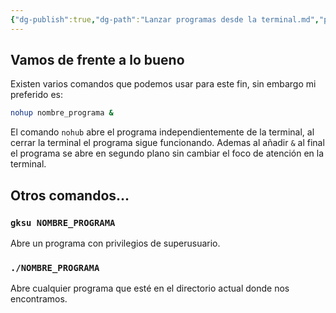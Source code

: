 ```yaml
---
{"dg-publish":true,"dg-path":"Lanzar programas desde la terminal.md","permalink":"/lanzar-programas-desde-la-terminal/","tags":["linux","terminal","bash"],"created":"2024-01-25T19:06","updated":"2024-01-31T23:29"}
---
```


## Vamos de frente a lo bueno
Existen varios comandos que podemos usar para este fin, sin embargo mi preferido es:
```bash
nohup nombre_programa &
```
El comando `nohub` abre el programa independientemente de la terminal, al cerrar la terminal el programa sigue funcionando. Ademas al añadir `&` al final el programa se abre en segundo plano sin cambiar el foco de atención en la terminal.
## Otros comandos...
### `gksu NOMBRE_PROGRAMA`
Abre un programa con privilegios de superusuario.
### `./NOMBRE_PROGRAMA`
Abre cualquier programa que esté en el directorio actual donde nos encontramos.

